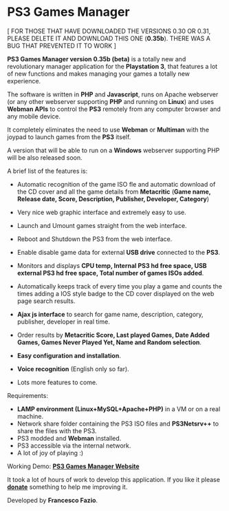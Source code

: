 # PS3 Games Manager

[ FOR THOSE THAT HAVE DOWNLOADED THE VERSIONS 0.30 OR 0.31, PLEASE DELETE IT AND DOWNLOAD THIS ONE (<b>0.35b</b>). THERE WAS A BUG THAT PREVENTED IT TO WORK ]

<b>PS3 Games Manager version 0.35b (beta)</b> is a totally new and revolutionary manager application for the <b>Playstation 3</b>, that features a lot of new functions and makes managing your games a totally new experience.

The software is written in <b>PHP</b> and <b>Javascript</b>, runs on Apache webserver (or any other webserver supporting <b>PHP</b> and running on <b>Linux</b>) and uses <b>Webman APIs</b> to control the <b>PS3</b> remotely from any computer browser and any mobile device.

It completely eliminates the need to use <b>Webman</b> or <b>Multiman</b> with the joypad to launch games from the <b>PS3</b> itself.

A version that will be able to run on a <b>Windows</b> webserver supporting PHP will be also released soon.

A brief list of the features is:

- Automatic recognition of the game ISO fle and automatic download of the CD cover and all the game details from <b>Metacritic</b> (<b>Game name, Release date, Score, Description, Publisher, Developer, Category</b>)
- Very nice web graphic interface and extremely easy to use.
- Launch and Umount games straight from the web interface.
- Reboot and Shutdown the PS3 from the web interface.
- Enable disable game data for external <b>USB drive</b> connected to the <b>PS3</b>.
- Monitors and displays <b>CPU temp, Internal PS3 hd free space, USB external PS3 hd free space, Total number of games ISOs added</b>.

- Automatically keeps track of every time you play a game and counts the times adding a IOS style badge to the CD cover displayed on the web page search results.
- <b>Ajax js interface</b> to search for game name, description, category, publisher, developer in real time.
- Order results by <b>Metacritic Score, Last played Games, Date Added Games, Games Never Played Yet, Name and Random selection</b>.
- <b>Easy configuration and installation</b>.
- <b>Voice recognition</b> (English only so far).
- Lots more features to come.

Requirements:

- <b>LAMP environment (Linux+MySQL+Apache+PHP)</b> in a VM or on a real machine.
- Network share folder containing the PS3 ISO files and <b>PS3Netsrv++</b> to share the files with the PS3.
- PS3 modded and <b>Webman</b> installed.
- PS3 accessible via the internal network.
- A lot of joy of playing :)

Working Demo: <b><a href="http://ps3-demo.fazionet.com/index.php" target="_blank">PS3 Games Manager Website</a></b></center>

It took a lot of hours of work to develop this application.
If you like it please <a href="http://ps3-demo.fazionet.com/download.php"><b>donate</b></a> something to help me improving it.

Developed by <b>Francesco Fazio</b>.
